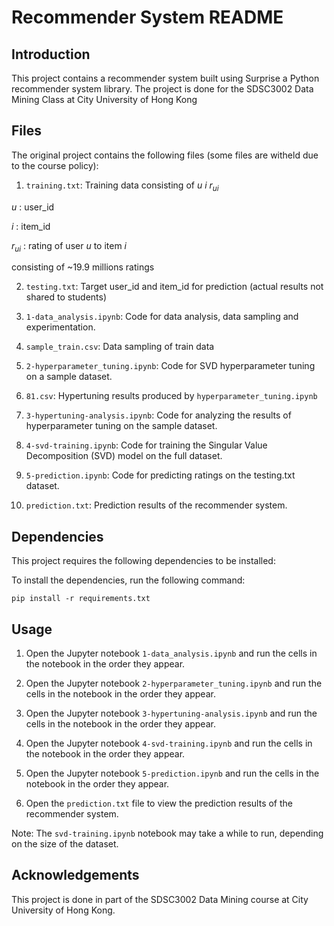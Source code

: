 ﻿
  

# Recommender System README

  

## Introduction

This project contains a recommender system built using Surprise a Python recommender system library. The project is done for the SDSC3002 Data Mining Class at City University of Hong Kong

  

## Files

  
  

The original project contains the following files (some files are witheld due to the course policy):

1.  `training.txt`: Training data consisting of $u$ $i$ $r_{ui}$

$u$ : user_id

$i$ : item_id

$r_{ui}$ : rating of user $u$ to item $i$

consisting of ~19.9 millions ratings

  

2.  `testing.txt`: Target user_id and item_id for prediction (actual results not shared to students)

  

3.  `1-data_analysis.ipynb`: Code for data analysis, data sampling and experimentation.

3.  `sample_train.csv`: Data sampling of train data

5.  `2-hyperparameter_tuning.ipynb`: Code for SVD hyperparameter tuning on a sample dataset.

6.  `81.csv`: Hypertuning results produced by `hyperparameter_tuning.ipynb`

7.  `3-hypertuning-analysis.ipynb`: Code for analyzing the results of hyperparameter tuning on the sample dataset.

8.  `4-svd-training.ipynb`: Code for training the Singular Value Decomposition (SVD) model on the full dataset.

9.  `5-prediction.ipynb`: Code for predicting ratings on the testing.txt dataset.

10.  `prediction.txt`: Prediction results of the recommender system.

  

## Dependencies

This project requires the following dependencies to be installed:

  

To install the dependencies, run the following command:

  

```pip install -r requirements.txt```

  

## Usage

1. Open the Jupyter notebook `1-data_analysis.ipynb` and run the cells in the notebook in the order they appear.

2. Open the Jupyter notebook `2-hyperparameter_tuning.ipynb` and run the cells in the notebook in the order they appear.

3. Open the Jupyter notebook `3-hypertuning-analysis.ipynb` and run the cells in the notebook in the order they appear.

4. Open the Jupyter notebook `4-svd-training.ipynb` and run the cells in the notebook in the order they appear.

5. Open the Jupyter notebook `5-prediction.ipynb` and run the cells in the notebook in the order they appear.

5. Open the `prediction.txt` file to view the prediction results of the recommender system.

  

Note: The `svd-training.ipynb` notebook may take a while to run, depending on the size of the dataset.

  

## Acknowledgements

This project is done in part of the SDSC3002 Data Mining course at City University of Hong Kong.